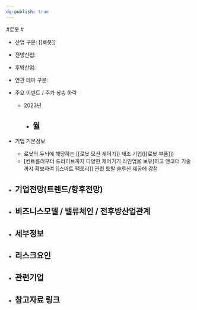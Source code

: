 ```yaml
---
dg-publish: true
---
```

#로봇 #

- 산업 구분: [[로봇]]

- 전방산업: 


- 후방산업: 


- 연관 테마 구분: 



- 주요 이벤트  /  주가 상승 하락
	- 2023년
		- 월
			- 




- 기업 기본정보
	- 로봇의 두뇌에 해당하는 [[로봇 모션 제어기]] 제조 기업([[로봇 부품]])
	- [컨트롤러부터 드라이브까지 다양한 제어기기 라인업을 보유]하고 엔코더 기술까지 확보하여 [[스마트 팩토리]] 관련 토탈 솔루션 제공에 강점





 - 기업전망(트렌드/향후전망)
	- 





- 비즈니스모델 / 밸류체인 / 전후방산업관계
	- 





- 세부정보
	- 





- 리스크요인
	- 





- 관련기업
	- 




- 참고자료 링크
	- 

